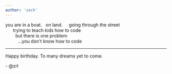 ```yaml
---
author: 'zach'
---
```


you are in a boat. 
&nbsp;&nbsp;on land. 
&nbsp;&nbsp;&nbsp;&nbsp;going through the street  
&nbsp;&nbsp;&nbsp;&nbsp;&nbsp;&nbsp;trying to teach kids how to code  
&nbsp;&nbsp;&nbsp;&nbsp;&nbsp;&nbsp;&nbsp;&nbsp;but there is one problem  
&nbsp;&nbsp;&nbsp;&nbsp;&nbsp;&nbsp;&nbsp;&nbsp;&nbsp;&nbsp;...you don't know how to code

---

Happy birthday. To many dreams yet to come.

\- @zrl
